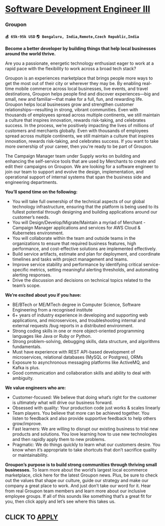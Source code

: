 # [Software Development Engineer III](https://www.remotewlb.com/apply/software-development-engineer-iii-48161)  
### Groupon  
#### `💰 65k-95k USD` `🌎 Bengaluru, India,Remote,Czech Republic,India`  

**Become a better developer by building things that help local businesses around the world thrive.**

Are you a passionate, energetic technology enthusiast eager to work at a rapid pace with the flexibility to work across a broad tech stack?

Groupon is an experiences marketplace that brings people more ways to get the most out of their city or wherever they may be. By enabling real-time mobile commerce across local businesses, live events, and travel destinations, Groupon helps people find and discover experiences––big and small, new and familiar––that make for a full, fun, and rewarding life. Groupon helps local businesses grow and strengthen customer relationships––resulting in strong, vibrant communities. Even with thousands of employees spread across multiple continents, we still maintain a culture that inspires innovation, rewards risk-taking, and celebrates success. In the process, we’re positively impacting the lives of millions of customers and merchants globally. Even with thousands of employees spread across multiple continents, we still maintain a culture that inspires innovation, rewards risk-taking, and celebrates success. If you want to take more ownership of your career, then you're ready to be part of
Groupon.

The Campaign Manager team under Supply works on building and enhancing the self-service tools that are used by Merchants to create and edit their campaigns on Groupon. We are looking for a software engineer to join our team to support and evolve the design, implementation, and operational support of internal systems that span the business side and engineering departments.

 **You’ll spend time on the following:**

  * You will take full ownership of the technical aspects of our global technology infrastructure, ensuring that the platform is being used to its fullest potential through designing and building applications around our customer’s needs.
  * You will Design/Develop/Migrate/Maintain a myriad of Merchant - Campaign Manager applications and services for AWS Cloud & Kubernetes environment.
  * You will collaborate within the team and outside teams in the organizations to ensure that required business features, high performance, and cost-effective solutions are implemented effectively.
  * Build service artifacts, estimate and plan for deployment, and coordinate timelines and tasks with project management and teams.
  * Improve service stability and performance by identifying critical service-specific metrics, setting meaningful alerting thresholds, and automating alerting responses.
  * Drive the discussion and decisions on technical topics related to the team’s scope.

 **We’re excited about you if you have:**

  * BE/BTech or ME/MTech degree in Computer Science, Software Engineering from a recognised institute
  * 6+ years of industry experience in developing and supporting web applications, and microservices, and troubleshooting internal and external requests /bug reports in a distributed environment.
  * Strong coding skills in one or more object-oriented programming languages like Java or Ruby or Python.
  * Strong problem-solving, debugging skills, data structure, and algorithms fundamentals.
  * Must have experience with REST API-based development of microservices, relational databases (MySQL or Postgres), ORMs
  * Exposure to asynchronous messaging platforms like ActiveMQ, and Kafka is plus.
  * Good communication and collaboration skills and ability to deal with ambiguity.

 **We value engineers who are:**

  * Customer-focused: We believe that doing what’s right for the customer is ultimately what will drive our business forward.
  * Obsessed with quality: Your production code just works & scales linearly
  * Team players. You believe that more can be achieved together. You listen to feedback and also provide supportive feedback to help others grow/improve.
  * Fast learners: We are willing to disrupt our existing business to trial new products and solutions. You love learning how to use new technologies and then rapidly apply them to new problems.
  * Pragmatic: We do things quickly to learn what our customers desire. You know when it’s appropriate to take shortcuts that don’t sacrifice quality or maintainability.

 **Groupon’s purpose is to build strong communities through thriving small businesses.** To learn more about the world’s largest local ecommerce marketplace, click here for the latest Groupon news. Plus, be sure to check out the values that shape our culture, guide our strategy and make our company a great place to work. And just don’t take our word for it. Hear from real Groupon team members and learn more about our inclusive employee groups. If all of this sounds like something that’s a great fit for you, then click apply and let’s see where this takes us.

  
## CLICK TO [APPLY](https://www.remotewlb.com/apply/software-development-engineer-iii-48161)

